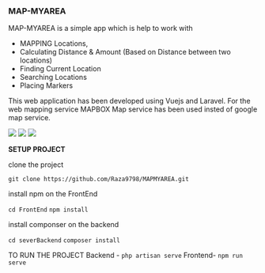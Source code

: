 ### MAP-MYAREA

MAP-MYAREA is a simple app which is help to work with 
- MAPPING Locations, 
- Calculating Distance &  Amount (Based on Distance between two locations)
- Finding Current Location
- Searching Locations
- Placing Markers

This web application has been developed using Vuejs and Laravel. For the web mapping service MAPBOX Map service has been used insted of google map service.
 

![](https://img.shields.io/github/forks/pandao/editor.md.svg) ![](https://img.shields.io/github/tag/pandao/editor.md.svg) ![](https://img.shields.io/github/release/pandao/editor.md.svg)  

**SETUP PROJECT**

clone the project

`git clone https://github.com/Raza9798/MAPMYAREA.git`

install npm on the FrontEnd

`cd FrontEnd`
`npm install`

install componser on the backend

`cd severBackend`
`composer install`

TO RUN THE PROJECT
Backend - `php artisan serve`
Frontend- `npm run serve`
